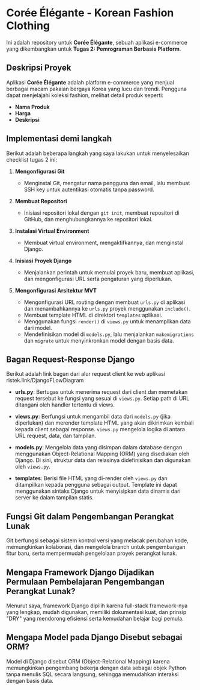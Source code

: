 # Corée Élégante - Korean Fashion Clothing

Ini adalah repository untuk **Corée Élégante**, sebuah aplikasi e-commerce yang dikembangkan untuk **Tugas 2: Pemrograman Berbasis Platform**.

## Deskripsi Proyek
Aplikasi **Corée Élégante** adalah platform e-commerce yang menjual berbagai macam pakaian bergaya Korea yang lucu dan trendi. Pengguna dapat menjelajahi koleksi fashion, melihat detail produk seperti:
- **Nama Produk**
- **Harga**
- **Deskripsi**

## Implementasi demi langkah
Berikut adalah beberapa langkah yang saya lakukan untuk menyelesaikan checklist tugas 2 ini:

1. **Mengonfigurasi Git**
   - Menginstal Git, mengatur nama pengguna dan email, lalu membuat SSH key untuk autentikasi otomatis tanpa password.

2. **Membuat Repositori**
   - Inisiasi repositori lokal dengan `git init`, membuat repositori di GitHub, dan menghubungkannya ke repositori lokal.

3. **Instalasi Virtual Environment**
   - Membuat virtual environment, mengaktifkannya, dan menginstal Django.

4. **Inisiasi Proyek Django**
   - Menjalankan perintah untuk memulai proyek baru, membuat aplikasi, dan mengonfigurasi URL serta pengaturan yang diperlukan.

5. **Mengonfigurasi Arsitektur MVT**
   - Mengonfigurasi URL routing dengan membuat `urls.py` di aplikasi dan menambahkannya ke `urls.py` proyek menggunakan `include()`.
   - Membuat template HTML di direktori `templates` aplikasi.
   - Menggunakan fungsi `render()` di `views.py` untuk menampilkan data dari model.
   - Mendefinisikan model di `models.py`, lalu menjalankan `makemigrations` dan `migrate` untuk menyinkronkan model dengan basis data.

## Bagan Request-Response Django

Berikut adalah link bagan dari alur request client ke web aplikasi ristek.link/DjangoFLowDiagram 

- **urls.py**: Bertugas untuk menerima request dari client dan memetakan request tersebut ke fungsi yang sesuai di `views.py`. Setiap path di URL ditangani oleh handler tertentu di views.

- **views.py**: Berfungsi untuk mengambil data dari `models.py` (jika diperlukan) dan merender template HTML yang akan dikirimkan kembali kepada client sebagai response. `views.py` mengelola logika di antara URL request, data, dan tampilan.

- **models.py**: Mengelola data yang disimpan dalam database dengan menggunakan Object-Relational Mapping (ORM) yang disediakan oleh Django. Di sini, struktur data dan relasinya didefinisikan dan digunakan oleh `views.py`.

- **templates**: Berisi file HTML yang di-render oleh `views.py` dan ditampilkan kepada pengguna sebagai output. Template ini dapat menggunakan sintaks Django untuk menyisipkan data dinamis dari server ke dalam tampilan statis.

## Fungsi Git dalam Pengembangan Perangkat Lunak
Git berfungsi sebagai sistem kontrol versi yang melacak perubahan kode, memungkinkan kolaborasi, dan mengelola branch untuk pengembangan fitur baru, serta mempermudah pengelolaan proyek perangkat lunak.

## Mengapa Framework Django Dijadikan Permulaan Pembelajaran Pengembangan Perangkat Lunak?
Menurut saya, framework Django dipilih karena full-stack framework-nya yang lengkap, mudah digunakan, memiliki dokumentasi kuat, dan prinsip "DRY" yang mendorong efisiensi serta kemudahan belajar bagi pemula.

## Mengapa Model pada Django Disebut sebagai ORM?
Model di Django disebut ORM (Object-Relational Mapping) karena memungkinkan pengembang bekerja dengan data sebagai objek Python tanpa menulis SQL secara langsung, sehingga memudahkan interaksi dengan basis data.
